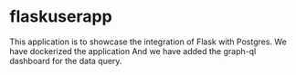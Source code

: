 # flaskuserapp
This application is to showcase the integration of Flask with Postgres.
We have dockerized the application
And we have added the graph-ql dashboard for the data query.
